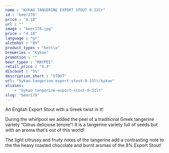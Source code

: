 ```yaml
---
name : "ΚΥΚΑΩ TANGERINE EXPORT STOUT 0.33lt"
id : "beer178"
price : "4.18"
url : ""
image : "beer178.jpg"
price : "4.18"
language : "gr"
alchohol : "8%"
product_types : "bottle"
breweries : "Kykao"
promotion : ""
beer_types : "ΜΑΥΡΕΣ"
retail_price : "4.4"
discount : "5%"
description_short : "STOUT"
url: "kykao-tangerine-export-stout-0-33lt/kykao"
aliases: 
    - "kykao-tangerine-export-stout-0-33lt"
slug: "beer178"
---
```


An English Export Stout with a Greek twist in it!

During the whirlpool we added the peel of a traditional Greek tangerine variety &quot;Citrus deliciose tenore&quot;! It is a tangerine variety full of seeds but with an aroma that&#39;s out of this world!

The light citrussy and fruity notes of the tangerine add a contrasting note to the the heavy roasted chocolate and burnt aromas of the 8% Export Stout!